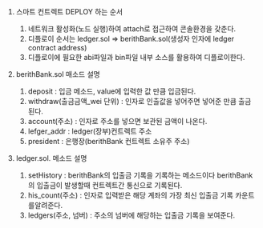 1. 스마트 컨트렉트 DEPLOY 하는 순서
    1. 네트워크 활성화(노드 실행)하여 attach로 접근하여 콘솔환경을 갖춘다.
    2. 디플로이 순서는 ledger.sol => berithBank.sol(생성자 인자에 ledger contract address) 
    3. 디플로이에 필요한 abi파일과 bin파일 내부 소스를 활용하여 디플로이한다.
    
2. berithBank.sol 매소드 설명
    1. deposit : 입금 메소드, value에 입력한 값 만큼 입금된다.
    2. withdraw(출금금액_wei 단위) : 인자로 인출값을 넣어주면 넣어준 만큼 출금된다.
    3. account(주소) : 인자로 주소를 넣으면 보관된 금액이 나온다.
    4. lefger_addr : ledger(장부)컨트렉트 주소
    5. president : 은행장(berithBank 컨트렉트 소유주 주소)
    
3. ledger.sol. 메소드 설명
    1. setHistory : berithBank의 입출금 기록을 기록하는 메소드이다
                    berithBank의 입출금이 발생할때 컨트렉트간 통신으로 기록된다.
    2. his_count(주소) : 인자로 입력받은 해당 계좌의 가장 최신 입출금 기록 카운트를알려준다.
    3. ledgers(주소, 넘버) : 주소의 넘버에 해당하는 입출금 기록을 보여준다.
